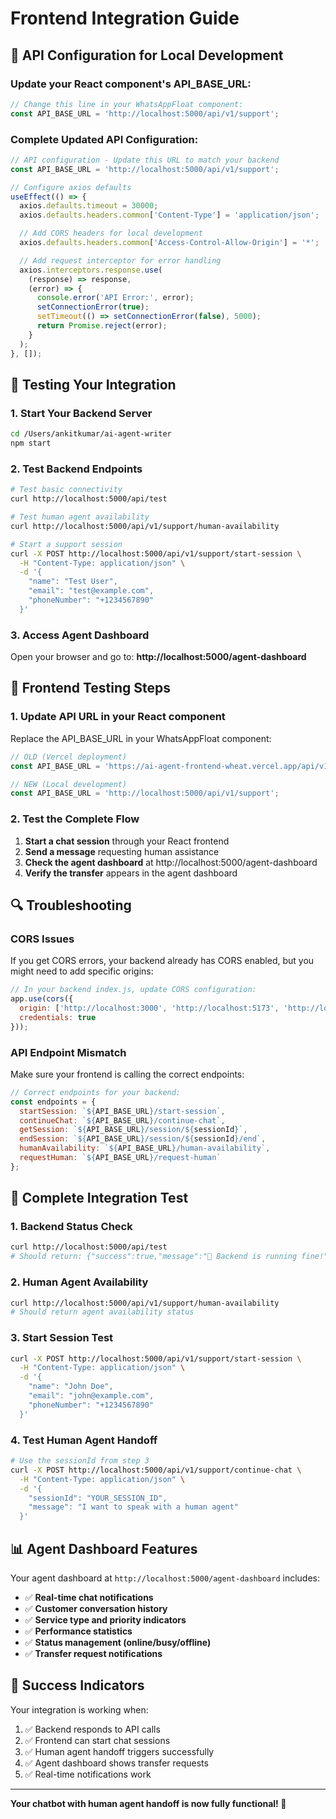 # Frontend Integration Guide

## 🔧 **API Configuration for Local Development**

### Update your React component's API_BASE_URL:

```javascript
// Change this line in your WhatsAppFloat component:
const API_BASE_URL = 'http://localhost:5000/api/v1/support';
```

### Complete Updated API Configuration:

```javascript
// API configuration - Update this URL to match your backend
const API_BASE_URL = 'http://localhost:5000/api/v1/support';

// Configure axios defaults
useEffect(() => {
  axios.defaults.timeout = 30000;
  axios.defaults.headers.common['Content-Type'] = 'application/json';

  // Add CORS headers for local development
  axios.defaults.headers.common['Access-Control-Allow-Origin'] = '*';

  // Add request interceptor for error handling
  axios.interceptors.response.use(
    (response) => response,
    (error) => {
      console.error('API Error:', error);
      setConnectionError(true);
      setTimeout(() => setConnectionError(false), 5000);
      return Promise.reject(error);
    }
  );
}, []);
```

## 🚀 **Testing Your Integration**

### 1. **Start Your Backend Server**
```bash
cd /Users/ankitkumar/ai-agent-writer
npm start
```

### 2. **Test Backend Endpoints**
```bash
# Test basic connectivity
curl http://localhost:5000/api/test

# Test human agent availability
curl http://localhost:5000/api/v1/support/human-availability

# Start a support session
curl -X POST http://localhost:5000/api/v1/support/start-session \
  -H "Content-Type: application/json" \
  -d '{
    "name": "Test User",
    "email": "test@example.com",
    "phoneNumber": "+1234567890"
  }'
```

### 3. **Access Agent Dashboard**
Open your browser and go to:
**http://localhost:5000/agent-dashboard**

## 📱 **Frontend Testing Steps**

### 1. **Update API URL in your React component**
Replace the API_BASE_URL in your WhatsAppFloat component:

```javascript
// OLD (Vercel deployment)
const API_BASE_URL = 'https://ai-agent-frontend-wheat.vercel.app/api/v1';

// NEW (Local development)
const API_BASE_URL = 'http://localhost:5000/api/v1/support';
```

### 2. **Test the Complete Flow**

1. **Start a chat session** through your React frontend
2. **Send a message** requesting human assistance
3. **Check the agent dashboard** at http://localhost:5000/agent-dashboard
4. **Verify the transfer** appears in the agent dashboard

## 🔍 **Troubleshooting**

### CORS Issues
If you get CORS errors, your backend already has CORS enabled, but you might need to add specific origins:

```javascript
// In your backend index.js, update CORS configuration:
app.use(cors({
  origin: ['http://localhost:3000', 'http://localhost:5173', 'http://localhost:8080'],
  credentials: true
}));
```

### API Endpoint Mismatch
Make sure your frontend is calling the correct endpoints:

```javascript
// Correct endpoints for your backend:
const endpoints = {
  startSession: `${API_BASE_URL}/start-session`,
  continueChat: `${API_BASE_URL}/continue-chat`,
  getSession: `${API_BASE_URL}/session/${sessionId}`,
  endSession: `${API_BASE_URL}/session/${sessionId}/end`,
  humanAvailability: `${API_BASE_URL}/human-availability`,
  requestHuman: `${API_BASE_URL}/request-human`
};
```

## 🎯 **Complete Integration Test**

### 1. **Backend Status Check**
```bash
curl http://localhost:5000/api/test
# Should return: {"success":true,"message":"🚀 Backend is running fine!"}
```

### 2. **Human Agent Availability**
```bash
curl http://localhost:5000/api/v1/support/human-availability
# Should return agent availability status
```

### 3. **Start Session Test**
```bash
curl -X POST http://localhost:5000/api/v1/support/start-session \
  -H "Content-Type: application/json" \
  -d '{
    "name": "John Doe",
    "email": "john@example.com",
    "phoneNumber": "+1234567890"
  }'
```

### 4. **Test Human Agent Handoff**
```bash
# Use the sessionId from step 3
curl -X POST http://localhost:5000/api/v1/support/continue-chat \
  -H "Content-Type: application/json" \
  -d '{
    "sessionId": "YOUR_SESSION_ID",
    "message": "I want to speak with a human agent"
  }'
```

## 📊 **Agent Dashboard Features**

Your agent dashboard at `http://localhost:5000/agent-dashboard` includes:

- ✅ **Real-time chat notifications**
- ✅ **Customer conversation history**
- ✅ **Service type and priority indicators**
- ✅ **Performance statistics**
- ✅ **Status management (online/busy/offline)**
- ✅ **Transfer request notifications**

## 🎉 **Success Indicators**

Your integration is working when:

1. ✅ Backend responds to API calls
2. ✅ Frontend can start chat sessions
3. ✅ Human agent handoff triggers successfully
4. ✅ Agent dashboard shows transfer requests
5. ✅ Real-time notifications work

---

**Your chatbot with human agent handoff is now fully functional! 🚀**
